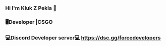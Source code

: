 ### Hi I'm Kluk Z Pekla 👋
### 🖥Developer |CSGO

### 💻Discord Developer server💻 https://dsc.gg/forcedevelopers
